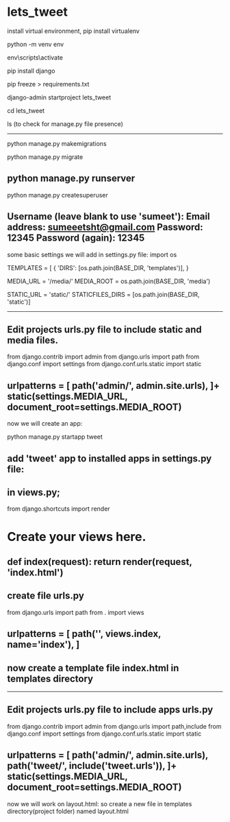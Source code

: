 # lets_tweet
install virtual environment,
pip install virtualenv

python -m venv env

env\scripts\activate

pip install django

pip freeze > requirements.txt

django-admin startproject lets_tweet

cd lets_tweet

ls (to check for manage.py file presence)

--------------------------------------------------------------------
python manage.py makemigrations

python manage.py migrate

python manage.py runserver
--------------------------------------------------------------------
python manage.py createsuperuser

Username (leave blank to use 'sumeet'): 
Email address: sumeeetsht@gmail.com
Password: 12345
Password (again): 12345
------------------------------------------------------------------
some basic settings we will add in settings.py file:
import os

TEMPLATES = [
    {
        'DIRS': [os.path.join(BASE_DIR, 'templates')],
        }

MEDIA_URL = '/media/'
MEDIA_ROOT = os.path.join(BASE_DIR, 'media')

STATIC_URL = 'static/'
STATICFILES_DIRS = [os.path.join(BASE_DIR, 'static')]

-----------------------------------------------------------
Edit projects urls.py file to include static and media files.
------------------------------------------------------------

from django.contrib import admin
from django.urls import path
from django.conf import settings
from django.conf.urls.static import static

urlpatterns = [
    path('admin/', admin.site.urls),
]+ static(settings.MEDIA_URL, document_root=settings.MEDIA_ROOT)
----------------------------------------------------------------------

now we will create an app:

python manage.py startapp tweet

add 'tweet' app to installed apps in settings.py file:
------------------------------------------------
in views.py;
------------------------------------------------
from django.shortcuts import render

# Create your views here.

def index(request):
    return render(request, 'index.html')
----------------------------------------------------
create file urls.py
----------------------------------------------------
from django.urls import path
from . import views

urlpatterns = [
    path('', views.index, name='index'),
]
------------------------------------------------------------
now create a template file index.html in templates directory
------------------------------------------------------------
-----------------------------------------------------------
Edit projects urls.py file to include apps urls.py
------------------------------------------------------------

from django.contrib import admin
from django.urls import path,include
from django.conf import settings
from django.conf.urls.static import static

urlpatterns = [
    path('admin/', admin.site.urls),
    path('tweet/', include('tweet.urls')),
]+ static(settings.MEDIA_URL, document_root=settings.MEDIA_ROOT)
-----------------------------------------------------------------------
now we will work on layout.html:
so create a new file in templates directory(project folder) named layout.html